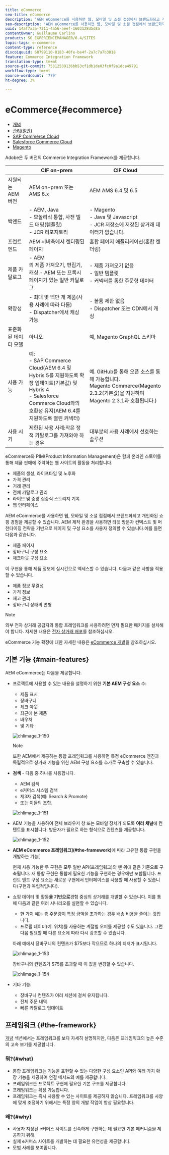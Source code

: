```yaml
---
title: eCommerce
seo-title: eCommerce
description: 'AEM eCommerce를 사용하면 웹, 모바일 및 소셜 접점에서 브랜드화되고 개인화된 쇼핑 경험을 제공할 수 있습니다. '
seo-description: 'AEM eCommerce를 사용하면 웹, 모바일 및 소셜 접점에서 브랜드화되고 개인화된 쇼핑 경험을 제공할 수 있습니다. '
uuid: 14af7a3a-7211-4a56-aeef-1603128d5d8a
contentOwner: Guillaume Carlino
products: SG_EXPERIENCEMANAGER/6.4/SITES
topic-tags: e-commerce
content-type: reference
discoiquuid: 68799110-8183-40fe-be4f-2a7c7a7b3018
feature: Commerce Integration Framework
translation-type: tm+mt
source-git-commit: 75312539136bb53cf1db1de03fc0f9a1dca49791
workflow-type: tm+mt
source-wordcount: '779'
ht-degree: 3%

---
```



# eCommerce{#ecommerce}

* [개념](/help/sites-administering/concepts.md)
* [관리(일반)](/help/sites-administering/generic.md)
* [SAP Commerce Cloud](/help/sites-administering/sap-commerce-cloud.md)
* [Salesforce Commerce Cloud](https://github.com/adobe/commerce-salesforce)
* [Magento](https://www.adobe.io/apis/experiencecloud/commerce-integration-framework/integrations.html#!AdobeDocs/commerce-cif-documentation/master/integrations/02-AEM-Magento.md)

Adobe은 두 버전의 Commerce Integration Framework를 제공합니다.

|  | CIF on-prem | CIF Cloud |
|-------------------------|--------------------------------------------------------------------------------------------------------------------------------------------------------------------------------------------------------|------------------------------------------------------------------------------------------------------------------------|
| 지원되는 AEM 버전 | AEM on-prem 또는 AMS 6.x | AEM AMS 6.4 및 6.5 |
| 백엔드 | - AEM, Java <br> - 모놀리식 통합, 사전 빌드 매핑(템플릿)<br> - JCR 리포지토리 | - Magento <br>- Java 및 Javascript <br> - JCR 저장소에 저장된 상거래 데이터가 없습니다. |
| 프런트 엔드 | AEM 서버측에서 렌더링된 페이지 | 혼합 페이지 애플리케이션(혼합 렌더링) |
| 제품 카탈로그 | - AEM <br>의 제품 가져오기, 편집기, 캐싱 - AEM 또는 프록시 페이지가 있는 일반 카탈로그 | - 제품 가져오기 없음 <br>- 일반 템플릿 <br>- 커넥터를 통한 주문형 데이터 |
| 확장성 | - 최대 몇 백만 개 제품(사용 사례에 따라 다름) <br> - Dispatcher에서 캐싱 가능 | - 볼륨 제한 없음 <br> - Dispatcher 또는 CDN에서 캐싱 |
| 표준화된 데이터 모델 | 아니오 | 예, Magento GraphQL 스키마 |
| 사용 가능 | 예:<br> - SAP Commerce Cloud(AEM 6.4 및 Hybris 5를 지원하도록 확장 업데이트(기본값) 및 Hybris 4 <br>- Salesforce Commerce Cloud와의 호환성 유지(AEM 6.4를 지원하도록 열린 커넥터) | 예. GitHub를 통해 오픈 소스를 통해 가능합니다. <br> Magento Commerce(Magento 2.3.2(기본값)을 지원하며 Magento 2.3.1과 호환됩니다.) |
| 사용 시기 | 제한된 사용 사례:작은 정적 카탈로그를 가져와야 하는 경우 | 대부분의 사용 사례에서 선호하는 솔루션 |

eCommerce와 PIM(Product Information Management)은 함께 온라인 스토어를 통해 제품 판매에 주력하는 웹 사이트의 활동을 처리합니다.

* 제품의 생성, 라이프타임 및 노후화
* 가격 관리
* 거래 관리
* 전체 카탈로그 관리
* 라이브 및 중앙 집중식 스토리지 기록
* 웹 인터페이스

AEM eCommerce를 사용하면 웹, 모바일 및 소셜 접점에서 브랜드화되고 개인화된 쇼핑 경험을 제공할 수 있습니다. AEM 제작 환경을 사용하면 타겟 방문자 컨텍스트 및 머천다이징 전략을 기반으로 페이지 및 구성 요소를 사용자 정의할 수 있습니다.예를 들면 다음과 같습니다.

* 제품 페이지
* 장바구니 구성 요소
* 체크아웃 구성 요소

이 구현을 통해 제품 정보에 실시간으로 액세스할 수 있습니다. 다음과 같은 사항을 적용할 수 있습니다.

* 제품 정보 무결성
* 가격 정보
* 재고 관리
* 장바구니 상태의 변형

>[!NOTE]
>
>외부 전자 상거래 공급자와 통합 프레임워크를 사용하려면 먼저 필요한 패키지를 설치해야 합니다. 자세한 내용은 [전자 상거래 배포](/help/sites-deploying/ecommerce.md)를 참조하십시오.
>
>eCommerce 기능 확장에 대한 자세한 내용은 [eCommerce 개발](/help/sites-developing/ecommerce.md)을 참조하십시오.

## 기본 기능 {#main-features}

AEM eCommerce는 다음을 제공합니다.

* 프로젝트에 사용할 수 있는 내용을 설명하기 위한 **기본 AEM 구성 요소** 수:

   * 제품 표시
   * 장바구니
   * 체크 아웃
   * 최근에 본 제품
   * 바우처
   * 및 기타

   ![chlimage_1-150](assets/chlimage_1-150.png)

   >[!NOTE]
   >
   >또한 AEM에서 제공하는 통합 프레임워크를 사용하면 특정 eCommerce 엔진과 독립적으로 상거래 기능을 위한 AEM 구성 요소를 추가로 구축할 수 있습니다.

* **검색**  - 다음 중 하나를 사용합니다.

   * AEM 검색
   * e커머스 시스템 검색
   * 제3자 검색(예: Search &amp; Promote)
   * 또는 이들의 조합.

   ![chlimage_1-151](assets/chlimage_1-151.png)

* AEM 기능을 사용하여 전체 브라우저 창 또는 모바일 장치가 되도록 **여러 채널**&#x200B;에 컨텐트를 표시합니다. 방문자가 필요로 하는 형식으로 컨텐츠를 제공합니다.

   ![chlimage_1-152](assets/chlimage_1-152.png)

* **AEM eCommerce 프레임워크](#the-framework)**&#x200B;에 따라 고유한 통합 구현을 개발하는 기능[

   현재 사용 가능한 두 구현은 모두 일반 API(프레임워크)의 맨 위에 같은 기준으로 구축됩니다. 새 통합 구현은 통합에 필요한 기능을 구현하는 경우에만 포함됩니다. 프런트 엔드 구성 요소는 새로운 구현에서 인터페이스를 사용할 때 사용할 수 있습니다(구현과 독립적입니다).

* 쇼핑 데이터 및 활동&#x200B;**을 기반으로**&#x200B;경험 중심의 상거래를 개발할 수 있습니다. 이를 통해 다음과 같은 여러 시나리오를 실현할 수 있습니다.

   * 한 가지 예는 총 주문량이 특정 금액을 초과하는 경우 배송 비용을 줄이는 것입니다.
   * 프로필 데이터(예: 위치)를 사용하는 계절별 오퍼를 제공할 수도 있습니다. 그런 다음 필요할 때 다른 요소에 따라 다시 강조할 수 있습니다.

   아래 예에서 장바구니의 컨텐츠가 $75보다 작으므로 하나의 티저가 표시됩니다.

   ![chlimage_1-153](assets/chlimage_1-153.png)

   장바구니의 컨텐츠가 $75를 초과할 때 이 값을 변경할 수 있습니다.

   ![chlimage_1-154](assets/chlimage_1-154.png)

* 기타 기능:

   * 장바구니 컨텐츠가 여러 세션에 걸쳐 유지됩니다.
   * 전체 주문 내역
   * 빠른 카탈로그 업데이트

## 프레임워크 {#the-framework}

[개념](/help/sites-administering/concepts.md) 섹션에서는 프레임워크를 보다 자세히 설명하지만, 다음은 프레임워크의 높은 수준의 고속 보기를 제공합니다.

### 뭐?{#what}

* 통합 프레임워크는 기능을 표현할 수 있는 다양한 구성 요소인 API와 여러 가지 확장 기능을 제공하여 연결 메서드의 예를 제공합니다.
* 프레임워크는 프로젝트 구현에 필요한 기본 구조를 제공합니다.
* 프레임워크는 확장 가능합니다.
* 프레임워크는 즉시 사용할 수 있는 사이트를 제공하지 않습니다. 프레임워크를 사양에 맞게 조정하기 위해서는 특정 양의 개발 작업이 항상 필요합니다.

### 왜?{#why}

* 사용자 지정된 e커머스 사이트를 신속하게 구현하는 데 필요한 기본 메커니즘을 제공하기 위해.
* 실제 e커머스 사이트를 개발하는 데 필요한 유연성을 제공합니다.
* 모범 사례를 보여줍니다.

